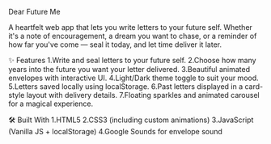 Dear Future Me

 A heartfelt web app that lets you write letters to your future self. Whether it's a note of encouragement, a dream you want to chase, 
 or a reminder of how far you've come — seal it today, and let time deliver it later.

✨ Features
 1.Write and seal letters to your future self.
 2.Choose how many years into the future you want your letter delivered.
 3.Beautiful animated envelopes with interactive UI.
 4.Light/Dark theme toggle to suit your mood.
 5.Letters saved locally using localStorage.
 6.Past letters displayed in a card-style layout with delivery details.
 7.Floating sparkles and animated carousel for a magical experience.


🛠️ Built With
 1.HTML5
 2.CSS3 (including custom animations)
 3.JavaScript (Vanilla JS + localStorage)
 4.Google Sounds for envelope sound

